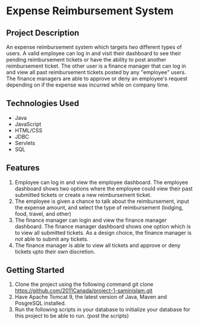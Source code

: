 # Expense Reimbursement System
## Project Description
An expense reimbursement system which targets two different types of users. A valid employee can log in and visit their dashboard to see their pending reimbursement tickets or have the ability to post another reimbursement ticket. The other user is a finance manager that can log in and view all past reimbursement tickets posted by any "employee" users. The finance managers are able to approve or deny an employee's request depending on if the expense was incurred while on company time.

## Technologies Used

* Java 
* JavaScript 
* HTML/CSS
* JDBC 
* Servlets
* SQL

## Features

1. Employee can log in and view the employee dashboard. The employee dashboard shows two options where the employee could view their past submitted tickets or create a new reimbursement ticket.
2. The employee is given a chance to talk about the reimbursement, input the expense amount, and select the type of reimbursement (lodging, food, travel, and other)
3. The finance manager can login and view the finance manager dashboard. The finance manager dashboard shows one option which is to view all submitted tickets. As a design choice, the finance manager is not able to submit any tickets.
4. The finance manager is able to view all tickets and approve or deny tickets upto their own discretion.


## Getting Started

1. Clone the project using the following command
git clone https://github.com/2011Canada/project-1-saminislam.git
2. Have Apache Tomcat 9, the latest version of Java, Maven and PosgreSQL installed.
3. Run the following scripts in your database to initialize your database for this project to be able to run.
(post the scripts)
